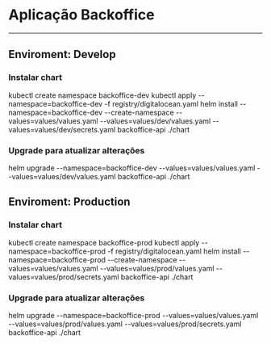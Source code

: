 # Aplicação Backoffice
---------------

## Enviroment: Develop

### Instalar chart
  kubectl create namespace backoffice-dev
  kubectl apply --namespace=backoffice-dev -f registry/digitalocean.yaml
  helm install --namespace=backoffice-dev --create-namespace --values=values/values.yaml --values=values/dev/values.yaml --values=values/dev/secrets.yaml backoffice-api ./chart

### Upgrade para atualizar alterações
  helm upgrade --namespace=backoffice-dev --values=values/values.yaml --values=values/dev/values.yaml backoffice-api ./chart

## Enviroment: Production

### Instalar chart
  kubectl create namespace backoffice-prod
  kubectl apply --namespace=backoffice-prod -f registry/digitalocean.yaml
  helm install --namespace=backoffice-prod --create-namespace --values=values/values.yaml --values=values/prod/values.yaml --values=values/prod/secrets.yaml backoffice-api ./chart

### Upgrade para atualizar alterações
  helm upgrade --namespace=backoffice-prod --values=values/values.yaml --values=values/prod/values.yaml --values=values/prod/secrets.yaml backoffice-api ./chart